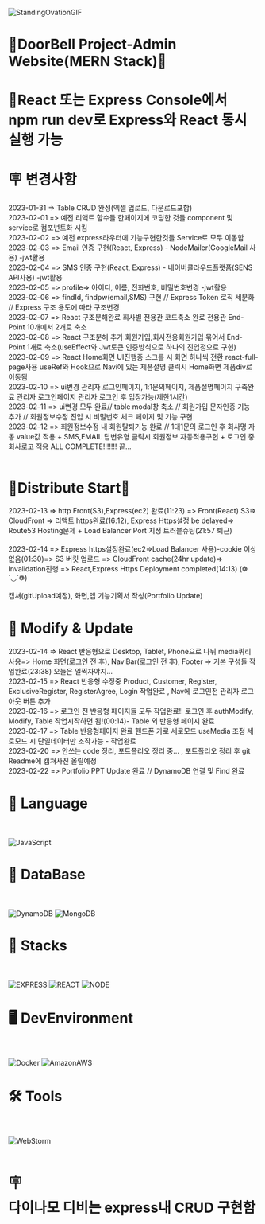 ![StandingOvationGIF](https://user-images.githubusercontent.com/97998332/212105190-cd648146-d12d-4b26-a4d9-0a6d4c1c3dfd.gif)
<br>

# 🎨DoorBell Project-Admin Website(MERN Stack)🎡

# 💎React 또는 Express Console에서 <br> npm run dev로 Express와 React 동시실행 가능<br>

# 🪧 변경사항<br>
2023-01-31 => Table CRUD 완성(엑셀 업로드, 다운로드포함)<br>
2023-02-01 => 예전 리액트 함수들 한페이지에 코딩한 것들 component 및 service로 컴포넌트화 시킴<br>
2023-02-02 => 예전 express라우터에 기능구현한것들 Service로 모두 이동함<br>
2023-02-03 => Email 인증 구현(React, Express) - NodeMailer(GoogleMail 사용) -jwt활용  <br>
2023-02-04 => SMS 인증 구현(React, Express) - 네이버클라우드플랫폼(SENS API사용) -jwt활용 <br>
2023-02-05 => profile=> 아이디, 이름, 전화번호, 비밀번호변경 -jwt활용 <br>
2023-02-06 => findId, findpw(email,SMS) 구현 // Express Token 로직 세분화 // Express 구조 용도에 따라 구조변경 <br>
2023-02-07 => React 구조분해완료 회사별 전용관 코드축소 완료 전용관 End-Point 10개에서 2개로 축소<br>
2023-02-08 => React 구조분해 추가 회원가입,회사전용회원가입 묶어서 End-Point 1개로 축소(useEffect와 Jwt토큰 인증방식으로 하나의 진입점으로 구현)<br>
2023-02-09 => React Home화면 UI진행중 스크롤 시 화면 하나씩 전환 react-full-page사용 useRef와 Hook으로 Navi에 있는 제품설명 클릭시 Home화면 제품div로 이동됨<br>
2023-02-10 => ui변경 관리자 로그인페이지, 1:1문의페이지, 제품설명페이지 구축완료 관리자 로그인페이지 관리자 로그인 후 입장가능(제한1시간)<br>
2023-02-11 => ui변경 모두 완료//  table modal창 축소 // 회원가입 문자인증 기능 추가 // 회원정보수정 진입 시 비밀번호 체크 페이지 및 기능 구현<br>
2023-02-12 => 회원정보수정 내 회원탈퇴기능 완료 // 1대1문의 로그인 후 회사명 자동 value값 적용 + SMS,EMAIL 답변유형 클릭시 회원정보 자동적용구현 + 로그인 중 회사로고 적용
ALL COMPLETE!!!!!!! 끝...<br><br>

# 🎉Distribute Start🎊<br>
2023-02-13 => http Front(S3),Express(ec2) 완료(11:23) => Front(React) S3=> CloudFront => 리액트 https완료(16:12), Express Https설정 be delayed=> Route53 Hosting문제 + Load Balancer Port 지정 트러블슈팅(21:57 퇴근)<br><br>
2023-02-14 => Express https설정완료(ec2=>Load Balancer 사용)-cookie 이상없음(01:30)=> S3 버킷 업로드 => CloudFront cache(24hr update)=> Invalidation진행 => React,Express Https Deployment completed(14:13) (❁´◡`❁) <br><br>
캡쳐(gitUpload예정), 화면,앱 기능기획서 작성(Portfolio Update)
#
# 🔮 Modify & Update <br>
2023-02-14 => React 반응형으로 Desktop, Tablet, Phone으로 나눠 media쿼리 사용=> Home 화면(로그인 전 후), NaviBar(로그인 전 후), Footer => 기본 구성들 작업완료(23:38)
오늘은 일찍자야지...<br>
2023-02-15 => React 반응형 수정중 Product, Customer, Register, ExclusiveRegister, RegisterAgree, Login 작업완료 , Nav에 로그인전 관리자 로그아웃 버튼 추가 <br>
2023-02-16 => 로그인 전 반응형 페이지들 모두 작업완료!! 로그인 후 authModify, Modify, Table 작업시작하면 됨!(00:14)- Table 외 반응형 페이지 완료 <br>
2023-02-17 => Table 반응형페이지 완료 핸드폰 가로 세로모드 useMedia 조정 세로모드 시 단일데이터만 조작가능 - 작업완료 <br>
2023-02-20 => 안쓰는 code 정리, 포트폴리오 정리 중... , 포트폴리오 정리 후 git Readme에 캡쳐사진 올릴예정 <br>
2023-02-22 => Portfolio PPT Update 완료 // DynamoDB 연결 및 Find 완료
<br>



# 📑 Language<br><br>
![JavaScript](https://img.shields.io/badge/javascript-F7DF1E?style=for-the-badge&logo=javascript&logoColor=black)

# 🧬 DataBase<br><br>
![DynamoDB](https://img.shields.io/badge/AmazonDynamoDB-4053D6.svg?style=for-the-badge&logo=AmazonDynamoDB&logoColor=white)
![MongoDB](https://img.shields.io/badge/MongoDB-47A248.svg?style=for-the-badge&logo=MongoDB&logoColor=white)

# 💪 Stacks<br><br>
![EXPRESS](https://img.shields.io/badge/EXPRESS-000000?style=for-the-badge&logo=Express&logoColor=white)
![REACT](https://img.shields.io/badge/react-61DAFB?style=for-the-badge&logo=react&logoColor=white)
![NODE](https://img.shields.io/badge/NODE-339933?style=for-the-badge&logo=Node.js&logoColor=white)

# 🖥️ DevEnvironment<br><br>
![Docker](https://img.shields.io/badge/docker-2496ED?style=for-the-badge&logo=docker&logoColor=white)
![AmazonAWS](https://img.shields.io/badge/AmazonAWS-232F3E?style=for-the-badge&logo=amazonaws&logoColor=white)

# 🛠️ Tools<br><br>
![WebStorm](https://img.shields.io/badge/WebStorm-000000.svg?&style=for-the-badge&logo=WebStorm&logoColor=white)
<br><br>

# 🪧<br>다이나모 디비는 express내 CRUD 구현함<br>

